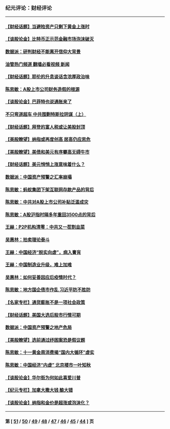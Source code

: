 ### 纪元评论：财经评论
---
#### [【财经话题】当避险资产只剩下黄金上涨时](../../pages/nsc1026/n12975626.md?06170330) 
#### [【谈股论金】比特币正示范金融市场泡沫破灭](../../pages/nsc1026/n12961769.md?06170330) 
#### [数据派：研判财经不能离开信仰大背景](../../pages/nsc1026/n12932684.md?06170330) 
#### [油管热门频道 翻墙必看视频 新闻](ok?06170330)
#### [【财经话题】耶伦的升息谈话含浓厚政治味](../../pages/nsc1026/n12927299.md?06170330) 
#### [陈思敏：A股上市公司财务造假的根源](../../pages/nsc1026/n11229323.md?06170330) 
#### [【谈股论金】巴菲特也说通胀来了](../../pages/nsc1026/n12922463.md?06170330) 
#### [不只弯道超车 中共围剿特斯拉阴谋（上）](../../pages/nsc1026/n12919595.md?06170330) 
#### [【财经话题】拜登的富人税或让美股封顶](../../pages/nsc1026/n12899125.md?06170330) 
#### [【美股瞭望】纳指或再度创高 居高仍应思危](../../pages/nsc1026/n12878350.md?06170330) 
#### [【美股瞭望】美债和美元有序攀高无碍牛市](../../pages/nsc1026/n12844459.md?06170330) 
#### [【财经话题】美元悄悄上涨意味着什么？](../../pages/nsc1026/n12798222.md?06170330) 
#### [数据派：中国资产预警之汇率崩塌](../../pages/nsc1026/n12774242.md?06170330) 
#### [陈思敏：蚂蚁集团下架互联网存款产品的背后](../../pages/nsc1026/n12719862.md?06170330) 
#### [陈思敏：中共对A股上市公司补贴泛滥成灾](../../pages/nsc1026/n12713263.md?06170330) 
#### [陈思敏：A股沪指时隔多年重回3500点的背后](../../pages/nsc1026/n12675538.md?06170330) 
#### [王赫：P2P机构清零：中共又一茬割韭菜](../../pages/nsc1026/n12614544.md?06170330) 
#### [吴惠林：拍卖理论泰斗](../../pages/nsc1026/n12591360.md?06170330) 
#### [王赫：中国经济“脱实向虚”，病入膏肓](../../pages/nsc1026/n12564946.md?06170330) 
#### [王赫：中国制造业升级，难上加难](../../pages/nsc1026/n12559461.md?06170330) 
#### [吴惠林：如何妥善因应后疫情时代？](../../pages/nsc1026/n12553885.md?06170330) 
#### [陈思敏：地方国企债市作乱 习近平防不胜防](../../pages/nsc1026/n12553384.md?06170330) 
#### [【名家专栏】通货膨胀不是一项社会政策](../../pages/nsc1026/n12528711.md?06170330) 
#### [【财经话题】美国大选后股市行情可期](../../pages/nsc1026/n12514949.md?06170330) 
#### [数据派：中国资产预警之地产危局](../../pages/nsc1026/n12490884.md?06170330) 
#### [【美股瞭望】选前通过纾困案恐是假议题](../../pages/nsc1026/n12487724.md?06170330) 
#### [陈思敏：十一黄金周消费揭“国内大循环”虚实](../../pages/nsc1026/n12468798.md?06170330) 
#### [陈思敏：中国经济“内虚” 北京楼市一叶知秋](../../pages/nsc1026/n12464918.md?06170330) 
#### [【谈股论金】华尔街为何如此喜爱川普](../../pages/nsc1026/n12460691.md?06170330) 
#### [【纪元专栏】加拿大撒大钱 酿大错](../../pages/nsc1026/n12406564.md?06170330) 
#### [【谈股论金】纳指和金价是超涨或泡沫化？](../../pages/nsc1026/n12315192.md?06170330) 

---
#### 第 [ [51](./51.md?06170330) / [50](./50.md?06170330) / [49](./49.md?06170330) / [48](./48.md?06170330) / [47](./47.md?06170330) / [46](./46.md?06170330) / [45](./45.md?06170330) / [44](./44.md?06170330) ] 页
